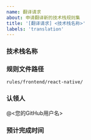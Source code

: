 ```yaml
---
name: 翻译请求
about: 申请翻译新的技术栈规则集
title: '[翻译请求] <技术栈名称>'
labels: 'translation'
---
```


### 技术栈名称
<!-- 例如：React Native -->

### 规则文件路径
`rules/frontend/react-native/`

### 认领人
@<您的GitHub用户名>

### 预计完成时间
<!-- 例如：2周 -->
